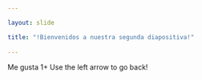 ```yaml
---

layout: slide

title: "!Bienvenidos a nuestra segunda diapositiva!"
	
---
```

	
Me gusta 1+
Use the left arrow to go back!
